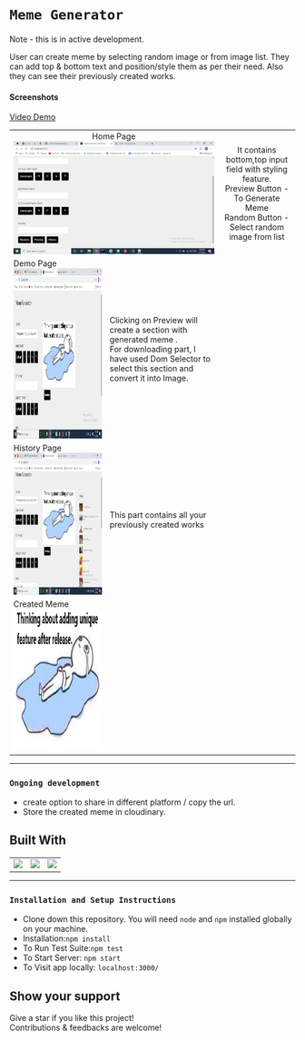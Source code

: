 # `Meme Generator`
Note - this is in active development. <br /> 

User can create meme by selecting random image or from image list. They can add top & bottom text and position/style them as per their need.
Also they can see their previously created works.


#### Screenshots


[Video Demo](https://drive.google.com/file/d/1mMcjAmQpoRLQn9GbNbh_kPG1aeXMjBU2/view?usp=sharing)

<table>
   <tr align=center>
     <td  colspan=3>Home Page <img src="./pics/HomePage.png" width=800 ></td>
<td><p>It contains bottom,top input field with styling feature.</br>Preview Button - To Generate Meme</br>Random Button - Select random image from list</br></p></td>
  </tr>
  <tr>
    <td>Demo Page <img src="./pics/DemoPage.png" height=300 ></td>
<td>
<p>Clicking on Preview will create a section with generated meme .</br> For downloading part, I have used Dom Selector to select this section and convert it into Image.</p>
</td>
</tr><tr>
    <td>History Page <img src="./pics/HistoryPage.png" height=250 ></td>
<td><p>This part contains all your previously created works</p></td>
</tr><tr>
    <td>Created Meme<img src="./pics/CreatedMeme.png" height=250></td>
<td></td>
  </tr>
</table>

<hr/>

### `Ongoing development`
- create option to share in different platform / copy the url.
- Store the created meme in cloudinary.


## Built With

<table  align=center>
  <tr>
   <td align=center> <img src="https://upload.wikimedia.org/wikipedia/commons/thumb/a/a7/React-icon.svg/1280px-React-icon.svg.png" height=100   ></td>
    <td align=center> <img src="https://upload.wikimedia.org/wikipedia/commons/thumb/b/b2/Bootstrap_logo.svg/768px-Bootstrap_logo.svg.png"  height=100    ></td>
   <td align=center> <img src="https://res.cloudinary.com/practicaldev/image/fetch/s--7f5GjxUW--/c_limit%2Cf_auto%2Cfl_progressive%2Cq_auto%2Cw_880/https://thepracticaldev.s3.amazonaws.com/i/c29t9uc8roz8g9rddbqs.png"  height=100  ></td>
     
  </tr>

</table>

<hr/>

### `Installation and Setup Instructions`

- Clone down this repository. You will need `node` and `npm` installed globally on your machine.
- Installation:`npm install`
- To Run Test Suite:`npm test`
- To Start Server: `npm start`
- To Visit app locally: `localhost:3000/`



## Show your support

Give a star if you like this project! <br />
Contributions & feedbacks are welcome!


